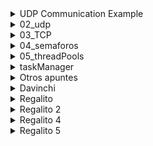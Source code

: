 <details>

<summary>UDP Communication Example</summary>


# UDP Communication Example

This document contains two Java programs that demonstrate basic UDP communication. One program listens for incoming messages (`Reciver`), while the other sends a message (`Sender`). Both are implemented using Java's `DatagramSocket` and `DatagramPacket` classes.

---

## Reciver.java

This program listens for UDP messages on port 5000. When a message is received, it decodes the message and prints it along with the sender's address.

### Code:

```java
import java.io.IOException;
import java.net.DatagramSocket;
import java.net.SocketException;
import java.net.DatagramPacket;

public class Reciver {

    public static void main(String[] args){
        // Initialize a UDP socket on port 5000
        try (DatagramSocket socket = new DatagramSocket(5000)) {

            // Create a buffer to store incoming data
            byte[] buffer = new byte[1024]; 

            // Define the packet to store the incoming data
            DatagramPacket packet = new DatagramPacket(buffer, buffer.length);

            // Wait to receive data
            socket.receive(packet);

            // Decode and print the message along with the sender's address
            String msj = new String(packet.getData()).trim(); 
            System.out.println(packet.getAddress() + " " + msj);
        }
        catch(SocketException e){
            e.printStackTrace();
        }
        catch(IOException e){
            e.printStackTrace();
        }
    }
}
```

---

## Sender.java

This program sends a UDP message to a specific address (in this case, `192.168.131.23`) on port 5000. The message sent is "Hola desde el Sender."

### Code:

```java
import java.io.IOException;
import java.net.DatagramSocket;
import java.net.InetAddress;
import java.net.SocketException;
import java.net.DatagramPacket;

public class Sender {

    public static void main(String[] args){
        try (DatagramSocket socket = new DatagramSocket()) {

            // Message to send
            String msj = "Hola desde el Sender";

            // Define the packet to store the outgoing data
            DatagramPacket packet = new DatagramPacket(
                msj.getBytes(), // Message data
                msj.length()    // Size of the message
            );

            // Connect to the recipient's IP address (192.168.131.23) on port 5000
            socket.connect(InetAddress.getByName("192.168.131.23"), 5000);
            
            // Send the message
            socket.send(packet);
        }
        catch(SocketException e){
            e.printStackTrace();
        }
        catch(IOException e){
            e.printStackTrace();
        }
    }
}
```

---

## Explanation

1. **Reciver.java** listens for UDP messages on port `5000` and prints the sender's address and the message.
2. **Sender.java** sends a predefined message "Hola desde el Sender" to a specified IP address (`192.168.131.23`) and port `5000`.

---


</details>


<details>
  <summary>02_udp</summary>


# UDP Communication Example - PeerA & PeerB

This document contains two Java programs demonstrating UDP communication between two peers. One program sends a message (`PeerA`), while the other receives it (`PeerB`). Both programs use Java's `DatagramSocket` and `DatagramPacket` classes.

---

## PeerA (Sender)

This program sends a simple message ("Hola") using UDP to a specific address (`192.168.131.200`) on port `5000`.

### Code:

```java
package ui; 
import java.net.DatagramSocket; 
import java.net.DatagramPacket; 
import java.net.InetAddress; 

public class Main{
    public static void main(String[] args) {
        try (DatagramSocket socket = new DatagramSocket()){

            String msj = "Hola"; 

            DatagramPacket packet = 
                new DatagramPacket(
                    msj.getBytes(), msj.length()); 

            socket.connect( 
                InetAddress.getByName("192.168.131.200"), 5000);
            socket.send(packet); 
        } catch(Exception e){
            e.printStackTrace();
        }
    }
}
```

---

## PeerB (Receiver)

This program listens for a UDP message on port `5000`. When a message is received, it prints the sender's address and the message.

### Code:

```java
package ui; 

import java.net.DatagramSocket;
import java.net.DatagramPacket;

public class Main{
    public static void main(String[] args) {
        
        try (DatagramSocket socket = new DatagramSocket(5000)){
            byte[] buffer = new byte[1024]; 

            DatagramPacket packet = new DatagramPacket(
                buffer, buffer.length
                ); 

            socket.receive(packet); 

            String msj = new String(packet.getData()).trim(); 

            System.out.println(
                packet.getAddress() + " " + msj);
        } catch(Exception e) {
        }
    }
}
```

---

## Explanation

1. **PeerA (Sender)**: Sends the message `"Hola"` to a specified IP address (`192.168.131.200`) on port `5000`.
2. **PeerB (Receiver)**: Listens on port `5000` and prints out the received message along with the sender's address.

---


</details>


<details>
  <summary>03_TCP</summary>



# TCP Communication Example - Client & Server

This document contains two Java programs demonstrating TCP communication between a client and a server. The client sends a message, and the server receives and prints it. The communication is done using Java's `Socket`, `ServerSocket`, `BufferedReader`, and `BufferedWriter` classes.

---

## Client (Sender)

This program connects to a server at `127.0.0.1` on port `5000` and sends a message (`"Hola desde el cliente"`).

### Code:

```java
package ui;

import util.TCPConnection;

public class Main {
    
    public static void main(String[] args) {
        TCPConnection connection = TCPConnection.getInstance(); 
        // connection.initAsClient("127.0.0.1", 5000);
        connection.sendMessage("Hola desde el cliente", "127.0.0.1", 5000);
    }
}
```

### Explanation:
- This client program connects to the server running on `127.0.0.1` at port `5000`.
- The `sendMessage` method is used to send a message to the server.

---

## TCPConnection (Client-Side)

This class handles the connection and message sending for the client.

### Code:

```java
package util;

import java.io.BufferedReader;
import java.io.BufferedWriter;
import java.io.IOException;
import java.io.InputStream;
import java.io.InputStreamReader;
import java.net.ServerSocket;
import java.io.OutputStream;
import java.io.OutputStreamWriter;
import java.net.Socket;

public class TCPConnection extends Thread {

    private static TCPConnection instance;

    private Socket socket;
    private Listener listener;

    private TCPConnection(){}

    public static TCPConnection getInstance(){
        if(instance == null){
            instance = new TCPConnection();
        }
        return instance;
    }

    public void setListener(Listener listener){
        this.listener = listener;
    }

    public void initAsServer(int port){
        try{
            socket = new ServerSocket(port).accept();
        }
        catch(IOException e){
            e.printStackTrace();
        }
    }

    public void initAsClient(String ip, int port){
        try{
            socket = new Socket(ip, port);
        }
        catch(IOException e){
            e.printStackTrace();
        }
    }

    @Override
    public void run(){
        try{
            // Receiving message
            InputStream is = socket.getInputStream();
            InputStreamReader isr = new InputStreamReader(is);
            BufferedReader reader = new BufferedReader(isr);

            String msj = reader.readLine();
            listener.onMessage(msj);
        }catch(IOException e){
        }
    }

    public void sendMessage(String msj, String ipDest, int portDest){
        Thread sender = new Thread(
            () -> {
                try {
                    // Send message
                    Socket remoteSocket = new Socket(ipDest, portDest);
                    OutputStream os = remoteSocket.getOutputStream();
                    OutputStreamWriter osw = new OutputStreamWriter(os);
                    BufferedWriter writer = new BufferedWriter(osw);
                    writer.write(msj);
                    writer.flush();
                    writer.close();
                    remoteSocket.close();
                } catch (Exception e) {
                    e.printStackTrace();
                }
            }
        );
        sender.start();
    }

    public interface Listener{
        public void onMessage(String msj);
    }
}
```

---

## Server (Receiver)

This program listens for incoming messages on port `5000` and prints the received message.

### Code:

```java
package ui;

import util.TCPConnection;

public class Main implements TCPConnection.Listener {
    public static void main(String[] args) {
        Main m = new Main();
        TCPConnection connection = TCPConnection.getInstance();
        connection.initAsServer(5000);
        connection.setListener(m);
        connection.start();
    }

    @Override
    public void onMessage(String msj){
        System.out.println(msj);
    }
}
```

### Explanation:
- This server program listens for incoming connections on port `5000`.
- Once a message is received, it is printed to the console.

---

## TCPConnection (Server-Side)

This class handles the connection and message reception for the server.

### Code:

```java
package util;

import java.io.BufferedReader;
import java.io.BufferedWriter;
import java.io.IOException;
import java.io.InputStream;
import java.io.InputStreamReader;
import java.net.ServerSocket;
import java.io.OutputStream;
import java.io.OutputStreamWriter;
import java.net.Socket;

public class TCPConnection extends Thread {

    private static TCPConnection instance;

    private Socket socket;
    private Listener listener;

    private TCPConnection(){}

    public static TCPConnection getInstance(){
        if(instance == null){
            instance = new TCPConnection();
        }
        return instance;
    }

    public void setListener(Listener listener){
        this.listener = listener;
    }

    public void initAsServer(int port){
        try{
            socket = new ServerSocket(port).accept();
        }
        catch(IOException e){
            e.printStackTrace();
        }
    }

    public void initAsClient(String ip, int port){
        try{
            socket = new Socket(ip, port);
        }
        catch(IOException e){
            e.printStackTrace();
        }
    }

    @Override
    public void run(){
        try{
            InputStream is = socket.getInputStream();
            InputStreamReader isr = new InputStreamReader(is);
            BufferedReader reader = new BufferedReader(isr);

            String msj = reader.readLine();
            System.out.println("TCPConnection::run::msj >>> " + msj + " " + socket.getLocalAddress());
            listener.onMessage(msj);
        } catch(IOException e){
        }
    }

    public void sendMessage(String msj, String ipDest, int portDest){
        Thread sender = new Thread(
            () -> {
                try {
                    Socket remoteSocket = new Socket(ipDest, portDest);
                    OutputStream os = remoteSocket.getOutputStream();
                    OutputStreamWriter osw = new OutputStreamWriter(os);
                    BufferedWriter writer = new BufferedWriter(osw);
                    writer.write(msj);
                    writer.flush();
                    writer.close();
                    remoteSocket.close();
                } catch (Exception e) {
                    e.printStackTrace();
                }
            }
        );
        sender.start();
    }

    public interface Listener{
        public void onMessage(String msj);
    }
}
```

---

## Explanation

1. **Client (Sender)**: Sends the message `"Hola desde el cliente"` to the server running at `127.0.0.1` on port `5000`.
2. **Server (Receiver)**: Listens for messages on port `5000` and prints the received message to the console.

---


</details>


<details>
  <summary>04_semaforos</summary>



# Semaphore Example - Client, Server, and Database

This document contains Java programs demonstrating the use of semaphores to control access to a shared resource. The system involves multiple clients attempting to request a shared resource, and the server handles these requests using semaphores to ensure proper synchronization.

---

## Client

The `Client` class simulates a client that makes a request to the server. Each client is a separate thread.

### Code:

```java
package model; 

public class Client implements Runnable {

    private int id; 
    private IServer server; 

    public Client(int id, IServer server){
        this.id = id; 
        this.server = server; 
    }

    @Override
    public void run(){
        System.out.println("El cliente " + id + " esta solicitando el recurso ...");
        server.solveRequest(id); 
    }
}
```

### Explanation:
- Each `Client` object represents a client that will make a request to the server.
- The `run` method simulates a request for a resource by calling `solveRequest` on the server.

---

## DataBase

The `DataBase` class simulates a resource that clients will request. It processes each request sequentially.

### Code:

```java
package model; 

public class DataBase{

    public void request(int clientId){
        System.out.println("Client: " + clientId + " doing request ...");

        try {
            Thread.sleep(1000); 
        } catch(Exception e){
            e.printStackTrace();
        }
        System.out.println("Fin de la consulta del cliente: "+ clientId);
    }
}
```

### Explanation:
- The `DataBase` class simulates performing a resource request.
- The `request` method pauses for 1 second to simulate the time taken to process the request.

---

## IServer

The `IServer` interface defines the contract for handling client requests.

### Code:

```java
package model; 

public interface IServer {
    void solveRequest(int clientId);
}
```

### Explanation:
- This interface defines the `solveRequest` method, which is implemented by the server classes to handle client requests.

---

## Server

The `Server` class handles client requests by delegating the task to the `DataBase` class.

### Code:

```java
package model; 

public class Server implements IServer{

    private DataBase dataBase; 

    public Server(){
        dataBase = new DataBase(); 
    }

    @Override
    public void solveRequest(int clientId){
        dataBase.request(clientId);
    }
}
```

### Explanation:
- The `Server` class implements the `IServer` interface.
- It uses the `DataBase` class to process requests by calling `request`.

---

## ServerSemaphore

The `ServerSemaphore` class is a variant of the server that uses a semaphore to control access to the shared `DataBase` resource. It ensures that only one client can access the resource at a time.

### Code:

```java
package model; 
import java.util.concurrent.Semaphore;

public class ServerSemaphore implements IServer{

    private DataBase dataBase; 
    private Semaphore semaphore; 

    public ServerSemaphore(){
        dataBase = new DataBase(); 
        semaphore = new Semaphore(1);
    }

    @Override
    public void solveRequest(int clientId){
        try{
            // First operation - acquire the semaphore
            semaphore.acquire();
            // Before accessing the resource, the semaphore blocks the request 
            dataBase.request(clientId);
        } catch(InterruptedException e){
            System.out.println("El cliente " + clientId + " fue interrumpido ....");
        }
        finally{
            // Release the resource after the operation
            semaphore.release();
        }
    }
}
```

### Explanation:
- The `ServerSemaphore` class uses a semaphore with 1 permit to ensure that only one client can access the `DataBase` at a time.
- The `acquire` method blocks access to the resource, and the `release` method frees it once the request is processed.

---

## Main

The `Main` class is the entry point of the application. It creates a server with semaphores and starts multiple client threads that will make requests to the server.

### Code:

```java
package ui;

import model.Client;
import model.IServer;
import model.Server;
import model.ServerSemaphore;

public class Main {

    public static void main(String[] args) {
        IServer server = new ServerSemaphore(); 
        for(int i = 0; i < 12; i++){
            Client c = new Client(i, server); 
            new Thread(c).start();
        }
    }
}
```

### Explanation:
- The `Main` class creates a `ServerSemaphore` object and starts 12 client threads.
- Each client tries to access the server and request a resource.

---

## Explanation

1. **Client**: Each client simulates a request for a resource from the server. Multiple clients are created as threads to simulate concurrent requests.
2. **DataBase**: Simulates the resource being requested by the clients. It processes one request at a time.
3. **Server**: A basic server that processes requests from clients without synchronization.
4. **ServerSemaphore**: A server that uses a semaphore to control access to the resource, ensuring that only one client can access it at a time.
5. **Main**: The entry point that creates clients and starts the server to handle their requests.

---



</details>



<details>
  <summary>05_threadPools</summary>



# Thread Pools and Semaphore Example

This document contains Java programs that demonstrate the use of thread pools and semaphores for handling client connections in a server. The server uses a fixed thread pool to manage multiple clients, and a semaphore is used to control access to shared resources.

---

## ClientHandler

The `ClientHandler` class handles the communication with a client in a separate thread. Each client is processed by a `Runnable` task.

### Code:

```java
package ui;

import java.io.BufferedReader;
import java.io.InputStreamReader;
import java.net.Socket;

public class ClientHandler implements Runnable {

    private Socket socket; 

    public ClientHandler(Socket socket){
        this.socket = socket; 
    }

    @Override
    public void run(){
        try {
            BufferedReader reader = new BufferedReader(
                new InputStreamReader(socket.getInputStream())
            ); 

            String msj =  reader.readLine();
            System.out.println("El cliente: " + socket.getInetAddress() 
                + " por el puerto: " + socket.getPort() + " " + msj);
        } catch (Exception e) {
            // TODO: handle exception
        }
    }
}
```

### Explanation:
- The `ClientHandler` class implements `Runnable` and is used to handle each client connection in a separate thread.
- It reads the incoming message from the client and prints the client's address and port.

---

## Main (Server)

The `Main` class for the server initializes a fixed thread pool to handle client connections and uses a semaphore to control access to the shared resource.

### Code:

```java
package ui;

import java.net.ServerSocket;
import java.net.Socket;
import java.util.concurrent.ExecutorService;
import java.util.concurrent.Executors;
import java.util.concurrent.Semaphore;

public class Main {
    public static void main(String[] args) {
        ExecutorService pool = Executors.newFixedThreadPool(1); 
        Semaphore semaphore = new Semaphore(1); 
        try {
            // Gestion de conexiones desde el servidor
            System.out.println("Esperando conexión de un cliente");
            ServerSocket serverSocket = new ServerSocket(5000);

            while (true) {
                // Accepting client connections
                Socket socket = serverSocket.accept();
                System.out.println("El cliente: " + socket.getInetAddress()
                        + " Se ha conectado ...");
                semaphore.acquire();
                pool.execute(new ClientHandler(socket));
                System.out.println("La conexión ha terminado ...");
                semaphore.release();
            }
        } catch (Exception e) {
            // TODO: handle exception
            pool.shutdown();
        }
    }
}
```

### Explanation:
- The server listens for incoming connections from clients.
- It uses a semaphore to ensure that only one client is processed at a time.
- A fixed thread pool is used to execute the `ClientHandler` tasks concurrently.

---

## Main (Client)

The `Main` class for the client establishes a connection to the server and sends a message.

### Code:

```java
package ui;

import java.io.BufferedWriter;
import java.io.OutputStreamWriter;
import java.net.Socket;

public class Main {
    public static void main(String[] args) {
        try {
            // Create a socket and send a message to the server
            Socket socket = new Socket("127.0.0.1", 5000);
            BufferedWriter writer = new BufferedWriter(
                new OutputStreamWriter(socket.getOutputStream())
            ); 

            writer.write("Hola desde el cliente: " + socket.getLocalAddress());

            Thread.sleep(1000);

            writer.flush();
            writer.close();
            socket.close();
        } catch (Exception e) {
            // TODO: handle exception
        }
    }
}
```

### Explanation:
- The client creates a socket to connect to the server at `127.0.0.1` on port `5000`.
- It sends a message, waits for 1 second, and then closes the connection.

---

## Explanation

1. **ClientHandler**: Handles each client's request in a separate thread using `Runnable`. It reads and prints the incoming message.
2. **Main (Server)**: Manages client connections using a fixed thread pool and synchronizes access to the resource using a semaphore.
3. **Main (Client)**: Sends a message to the server and establishes a connection.

---


</details>



<details>
  <summary>taskManager</summary>


# Task Manager Server with JDBC and Task Management

This document outlines the structure and implementation of a task manager server using JDBC for PostgreSQL. The server handles requests such as creating, updating, and fetching tasks and task stages through TCP communication. The application uses the DAO pattern for data persistence.

---

## ConnectionManager

The `ConnectionManager` class manages the database connection. It can be configured using environment variables or provided directly in the constructor.

### Code:

```java
package DBConfig;

import java.sql.Connection;
import java.sql.DriverManager;

public class ConnectionManager {

    private String url;
    private String user;
    private String password;

    private static ConnectionManager manager;

    public static ConnectionManager getInstance(){
        if(manager == null){
            manager = new ConnectionManager();
        }
        return manager;
    }

    public static ConnectionManager getInstance(String url, String user, String password){
        if(manager == null){
            manager = new ConnectionManager(url, user, password);
        }
        return manager;
    }

    private ConnectionManager(String url, String user, String password){
        this.url = url;
        this.user = user;
        this.password = password;
    }

    private ConnectionManager(){
        this.url = System.getenv("url");
        this.user = System.getenv("user");
        this.password = System.getenv("password");
    }

    public Connection getConnection(){
        try {
            Class.forName("org.postgresql.Driver");
            Connection con = DriverManager.getConnection(url, user, password);
            return con;
        } catch (Exception e) {
            e.printStackTrace();
        }
        return null;
    }
}
```

### Explanation:
- Manages the database connection using JDBC.
- The `getConnection` method establishes a connection to PostgreSQL.

---

## Dao (Generic Interface)

The `Dao` interface defines the CRUD operations for entities. It is implemented by `TaskDaoDB` and `StageDaoDB` to interact with the database.

### Code:

```java
package daos;

import java.util.List;

public interface Dao<T, P> {
    public List<T> findAll();
    public T findById(P id);
    public T update(T newEntity);
    public void delete(T entity);
    public void save(T entity);
}
```

### Explanation:
- Defines methods for basic CRUD operations: `findAll`, `findById`, `update`, `delete`, and `save`.

---

## StageDaoDB

The `StageDaoDB` class implements the `Dao` interface for `TaskStage` entities. It interacts with the `task_stage` table in the PostgreSQL database.

### Code:

```java
package daos;

import model.TaskStage;
import java.util.List;
import java.sql.Connection;
import java.sql.PreparedStatement;
import java.sql.ResultSet;
import java.sql.Statement;
import java.util.ArrayList;

public class StageDaoDB implements Dao<TaskStage, Integer> {

    public StageDaoDB() {}

    @Override
    public List<TaskStage> findAll(){
        List<TaskStage> stages = new ArrayList<>();
        String query = "SELECT * FROM task_stage";
        try (Connection conn = ConnectionManager.getInstance().getConnection()){
            Statement statement = conn.createStatement();
            ResultSet result = statement.executeQuery(query);

            while (result.next()) {
                TaskStage stage = new TaskStage();
                stage.setId(result.getInt("id"));
                stage.setName(result.getString("name"));
                stage.setDescription(result.getString("description"));
                stages.add(stage);
            }
        }
        catch(Exception e) {}

        return stages;
    }

    @Override
    public TaskStage findById(Integer id){
        TaskStage stage = null;
        String query = "SELECT * FROM task_stage WHERE id = ?";
        try (Connection conn = ConnectionManager.getInstance().getConnection()){
            PreparedStatement statement = conn.prepareStatement(query);
            statement.setInt(1, id);
            try (ResultSet result = statement.executeQuery()){
                if (result.next()) {
                    stage = new TaskStage();
                    stage.setId(result.getInt("id"));
                    stage.setName(result.getString("name"));
                    stage.setDescription(result.getString("description"));
                }
            }
        }
        catch (Exception e) {}

        return stage;
    }

    @Override
    public TaskStage update(TaskStage newEntity) {
        throw new UnsupportedOperationException("La actualización de stages no está permitida.");
    }

    @Override
    public void delete(TaskStage entity) {
        throw new UnsupportedOperationException("La eliminación de stages no está permitida.");
    }

    @Override
    public void save(TaskStage entity) {
        throw new UnsupportedOperationException("La creación de nuevos stages no está permitida.");
    }
}
```

### Explanation:
- Implements `Dao` interface for `TaskStage` entities.
- Fetches task stages from the `task_stage` table.

---

## TaskDaoDB

The `TaskDaoDB` class implements the `Dao` interface for `Task` entities. It interacts with the `task` table in PostgreSQL.

### Code:

```java
package daos;

import model.Task;
import model.TaskStage;
import java.sql.Connection;
import java.sql.PreparedStatement;
import java.sql.ResultSet;
import java.sql.Statement;
import java.util.ArrayList;
import java.util.List;

public class TaskDaoDB implements Dao<Task, Integer>{

    @Override
    public List<Task> findAll() {
        try {
            List<Task> tasks = new ArrayList<>();
            Connection conn = ConnectionManager.getInstance().getConnection();
            String query = "SELECT * FROM task";
            Statement statement = conn.createStatement();
            ResultSet result = statement.executeQuery(query);

            while (result.next()) {
                Task t = new Task();
                t.setId(result.getInt("id"));
                t.setTitle(result.getString("title"));
                t.setDescription(result.getString("description"));
                int stageID = result.getInt("stage_id");
                TaskStage stage = new TaskStage();
                stage.setId(stageID);
                tasks.add(t);
            }

            conn.close();
            return tasks;
        } catch (Exception e) {
            throw new RuntimeException(e);
        }
    }

    @Override
    public Task findById(Integer id) {
        throw new UnsupportedOperationException("Unimplemented method 'findById'");
    }

    @Override
    public Task update(Task oldEntity) {
        throw new UnsupportedOperationException("Unimplemented method 'update'");
    }

    @Override
    public void delete(Task entity) {
        throw new UnsupportedOperationException("Unimplemented method 'delete'");
    }

    @Override
    public void save(Task entity) {
        String query = "INSERT INTO task (title, description, due_date, priority, stage_id) VALUES (?, ?, ?, ?, ?)";
        try (Connection conn = ConnectionManager.getInstance().getConnection()){
            PreparedStatement statement = conn.prepareStatement(query, Statement.RETURN_GENERATED_KEYS);
            statement.setString(1, entity.getTitle());
            statement.setString(2, entity.getDescription());
            statement.setString(3, entity.getDueDate());
            statement.setString(4, entity.getPriority());
            statement.setInt(5, entity.getStage().getId());

            statement.executeUpdate();

            try (ResultSet generatedKeys = statement.getGeneratedKeys()) {
                if (generatedKeys.next()) {
                    entity.setId(generatedKeys.getInt(1));
                }
            }
        } catch(Exception e) {}
    }
}
```

### Explanation:
- Implements `Dao` interface for `Task` entities.
- Provides functionality for saving tasks to the `task` table.

---

## ManagerServer

The `ManagerServer` class handles TCP connections and processes incoming requests. It uses `TaskServices` for managing tasks and stages.

### Code:

```java
import java.io.BufferedReader;
import java.io.BufferedWriter;
import java.io.IOException;
import java.io.InputStreamReader;
import java.io.OutputStreamWriter;
import java.net.ServerSocket;
import java.net.Socket;
import java.util.HashMap;
import java.util.List;
import java.util.Map;

import com.google.gson.Gson;

import dtos.Request;
import model.TaskStage;
import services.TaskServices;

public class ManagerServer {

    private Gson gson;
    private TaskServices services;
    private boolean running;

    public static void main(String[] args) throws Exception {
        new ManagerServer();
    }

    public ManagerServer() throws Exception {
        gson = new Gson();
        services = new TaskServices();
        ServerSocket socket = new ServerSocket(5000);
        running = true;
        while (running) {
            Socket sc = socket.accept();
            resolveClient(sc);
        }
        socket.close();
    }

    public void resolveClient(Socket sc) throws IOException {
        try {
            BufferedReader br = new BufferedReader(new InputStreamReader(sc.getInputStream()));
            BufferedWriter writer = new BufferedWriter(new OutputStreamWriter(sc.getOutputStream()));
            while (true) {
                String line = br.readLine();
                String resp = "";
                Request rq = gson.fromJson(line, Request.class);
                switch (rq.getCommand()) {
                    case "GET_TASKS":
                        List<TaskStage> stages = services.getTasks();
                        resp = gson.toJson(stages);
                        break;

                    default:
                        Map<String, String> map = new HashMap<>();
                        map.put("msg", "Operation not supported");
                        resp = gson.toJson(map);
                        break;
                }
                System.out.println(resp);
                writer.write(resp + "
");
                writer.flush();
            }
        } catch (Exception e) {
            sc.close();
        }
    }
}
```

### Explanation:
- The `ManagerServer` listens on port `5000` and handles client requests in JSON format.
- It uses `TaskServices` to manage task operations like fetching tasks.

---

## Conclusion

This server uses **JDBC** for database persistence and **DAO** pattern for managing tasks. It communicates with clients over **TCP** using **JSON** for data serialization. The server provides basic CRUD operations for tasks and stages.

---


</details>



<details>
  <summary>Otros apuntes</summary>
  

# 🧠 Parcial - Programación Concurrente y Redes

## Temas evaluados:
1. Uso de **Sockets TCP**
2. Uso de **Thread Pools** y **sincronización**
3. Uso de **Semáforos**
4. Uso de **Serialización JSON con GSON**

---

## 🛰️ 1. Uso de Sockets TCP

### 🔹 Cliente TCP básico
```java
import java.io.*;
import java.net.*;

public class TCPClient {
    public static void main(String[] args) throws IOException {
        Socket socket = new Socket("localhost", 5000);

        PrintWriter out = new PrintWriter(socket.getOutputStream(), true);
        BufferedReader in = new BufferedReader(new InputStreamReader(socket.getInputStream()));

        out.println("Hola servidor!");
        System.out.println("Servidor responde: " + in.readLine());

        socket.close();
    }
}
🔹 Servidor TCP básico
java
Copiar código
import java.io.*;
import java.net.*;

public class TCPServer {
    public static void main(String[] args) throws IOException {
        ServerSocket serverSocket = new ServerSocket(5000);
        System.out.println("Servidor esperando conexión...");

        Socket clientSocket = serverSocket.accept();
        System.out.println("Cliente conectado.");

        BufferedReader in = new BufferedReader(new InputStreamReader(clientSocket.getInputStream()));
        PrintWriter out = new PrintWriter(clientSocket.getOutputStream(), true);

        String mensaje = in.readLine();
        out.println("Mensaje recibido: " + mensaje);

        clientSocket.close();
        serverSocket.close();
    }
}
✅ Recordar:

El cliente inicia la conexión.

El servidor escucha en un puerto fijo.

Usar flush() o true en PrintWriter para enviar datos.

Siempre cerrar sockets después de usarlos.

⚙️ 2. Uso de Thread Pools y Sincronización
🔹 Creación de un ThreadPool
java
Copiar código
import java.util.concurrent.ExecutorService;
import java.util.concurrent.Executors;

public class ThreadPoolExample {
    public static void main(String[] args) {
        ExecutorService pool = Executors.newFixedThreadPool(4);

        for (int i = 1; i <= 8; i++) {
            int taskId = i;
            pool.execute(() -> {
                System.out.println("Ejecutando tarea " + taskId + " en " + Thread.currentThread().getName());
            });
        }

        pool.shutdown();
    }
}
✅ Recordar:

newFixedThreadPool(n) limita los hilos.

shutdown() detiene la entrada de nuevas tareas.

Ideal para manejar múltiples clientes en un servidor TCP.

🧵 3. Sincronización
🔹 Uso del modificador synchronized
java
Copiar código
public class Contador {
    private int valor = 0;

    public synchronized void incrementar() {
        valor++;
    }

    public synchronized int obtener() {
        return valor;
    }
}
🔹 Bloque sincronizado
java
Copiar código
synchronized (objeto) {
    // Bloque protegido
}
✅ Recordar:

Evita condiciones de carrera.

Bloquea acceso simultáneo al mismo recurso.

Solo un hilo a la vez puede ejecutar código sincronizado sobre el mismo objeto.

🚦 4. Semáforos
🔹 Ejemplo con Semaphore
java
Copiar código
import java.util.concurrent.Semaphore;

public class EjemploSemaforo {
    private static Semaphore sem = new Semaphore(2); // Máximo 2 hilos a la vez

    public static void main(String[] args) {
        for (int i = 1; i <= 5; i++) {
            new Thread(new Tarea(i)).start();
        }
    }

    static class Tarea implements Runnable {
        private int id;
        Tarea(int id) { this.id = id; }

        public void run() {
            try {
                sem.acquire();
                System.out.println("Tarea " + id + " entrando a la sección crítica.");
                Thread.sleep(1000);
                System.out.println("Tarea " + id + " saliendo.");
            } catch (InterruptedException e) {
                e.printStackTrace();
            } finally {
                sem.release();
            }
        }
    }
}
✅ Recordar:

acquire() bloquea hasta que haya permiso.

release() libera un permiso.

Controla cuántos hilos acceden simultáneamente a un recurso.

💾 5. Serialización JSON con GSON
🔹 Agregar la librería
java
Copiar código
import com.google.gson.Gson;
🔹 Serializar (Objeto → JSON)
java
Copiar código
class Persona {
    String nombre;
    int edad;

    Persona(String nombre, int edad) {
        this.nombre = nombre;
        this.edad = edad;
    }
}

public class EjemploGson {
    public static void main(String[] args) {
        Gson gson = new Gson();
        Persona p = new Persona("Ana", 25);
        String json = gson.toJson(p);
        System.out.println(json);
    }
}
Salida:

json
Copiar código
{"nombre":"Ana","edad":25}
🔹 Deserializar (JSON → Objeto)
java
Copiar código
String json = "{\"nombre\":\"Ana\",\"edad\":25}";
Persona p2 = gson.fromJson(json, Persona.class);
System.out.println(p2.nombre + " tiene " + p2.edad + " años.");
✅ Recordar:

toJson(obj) convierte a JSON.

fromJson(json, Clase.class) convierte a objeto.

Ideal para enviar/recibir objetos por sockets.

💡 Tips para el examen
Usa try-with-resources para cerrar sockets automáticamente.

Sincroniza accesos compartidos (colecciones, archivos).

Usa Thread.sleep() con precaución (maneja InterruptedException).

Recuerda que Gson no serializa campos transient.

</details>


<details>
  <summary>Chat Naval</summary>
  
# Transcript — Batalla Naval: ThreadPool, Semaphore, Server/Client (Git-friendly Markdown)

> Export generated: 2025-10-16 04:55:48 (America/Bogota)
> Repo-ready: UTF-8, LF line endings, no trailing spaces.

---

## Table of Contents
- [Contexto](#contexto)
- [Mensajes](#mensajes)
  - [Usuario → Asistente](#usuario--asistente)
- [Snippets de Código](#snippets-de-código)
- [Puntos Clave / TL;DR](#puntos-clave--tldr)
- [Glosario](#glosario)
- [Créditos](#créditos)

---

## Contexto

Este archivo reúne el hilo de conversación donde se explica, paso a paso y con analogías, cómo usar **ThreadPool** y **Semaphore** en un servidor de **Batalla Naval** (2 clientes), junto con dudas frecuentes:
- ¿Qué es `ExecutorService`? ¿Viene en Java?
- ¿Qué ocurre si el pool tiene 1 solo hilo?
- ¿Se bloquea la segunda conexión?
- ¿Cuándo usar `Semaphore` y `ThreadPool` juntos?
- ¿Para qué sirve el `Semaphore` en la **lógica de turnos** y (opcionalmente) en **acceso a base de datos**?

## Mensajes

### Usuario → Asistente

**Usuario:** *Hey, debo terminar una implementación...*  
- Pide explicación integral: semáforo, thread pool, PostgreSQL, lógica server/cliente, ClientHandler, DAO, pruebas, etc.

**Asistente:** Explica arquitectura base, dónde encaja `ClientHandler`, `GameService`, `GameDao`, y las rutas `gradlew :gameServer/:gameClient`. Introduce **ThreadPool** y **Semaphore** con ejemplos y propósito.

**Usuario:** *Sigo sin entender muy bien qué hace el thread pool y el clienthandler. Si puedes usar analogías...*

**Asistente:** Analogías del restaurante:  
- **ThreadPool** = grupo de camareros reutilizables.  
- **ClientHandler** = camarero atendiendo a un cliente (hilo por cliente).

**Usuario:** *En el threadpool no se destruyen nunca los hilos? Muestra la lógica...*

**Asistente:** Detalla ciclo de vida del pool: creación, `submit`, reutilización, `shutdown`, diferencias `newFixedThreadPool` vs `ThreadPoolExecutor` (keep-alive).

**Usuario:** *¿ExecutorService ya viene en Java? ¿Y si configuro 1 hilo?*

**Asistente:** Sí, `java.util.concurrent`. Con 1 hilo, ejecución **secuencial**: tareas en cola, sin concurrencia real.

**Usuario:** *Si hay un cliente A conectado y abro otro `:gameClient:run`, ¿me saldrá error?*

**Asistente:** No error de conexión; el segundo cliente **espera** en cola hasta que haya hilo disponible.

**Usuario:** *Entonces el intento de conexión estará en espera hasta que el otro cliente se desconecte?*

**Asistente:** Exacto: conexión aceptada, procesamiento diferido; atención secuencial con 1 hilo.

**Usuario:** *¿Qué es mejor, semáforo o threadpool? Diferencias.*

**Asistente:** No son excluyentes:  
- **ThreadPool** gestiona ejecución concurrente de tareas.  
- **Semaphore** limita acceso a **recursos**/secciones críticas.  
Se pueden combinar.

**Usuario:** *¿Cuándo usarlos juntos?*

**Asistente:** Ejemplo: servidor maneja muchas solicitudes (pool) pero limita acceso concurrente a **DB** con `Semaphore` (p.ej., 5 permisos).

**Usuario:** *Si el pool es 2 (dos jugadores), ¿para qué el semáforo?*

**Asistente:** Para **turnos** y **secciones críticas** del estado del juego: solo un disparo se procesa a la vez (contador=1).

**Usuario:** *¿Para qué manejar semáforo además en DB?*

**Asistente:** Limitar conexiones/operaciones concurrentes a DB; evitar sobrecarga y condiciones de carrera en escrituras.

**Usuario:** *Ah, entonces no es necesariamente importante??*

**Asistente:** Correcto: no obligatorio si la DB y transacciones manejan concurrencia y la carga es baja; útil si hay límites/concurrencia alta.


## Snippets de Código

### Pool fijo y envío de ClientHandler
```java
ExecutorService threadPool = Executors.newFixedThreadPool(10);

try (ServerSocket serverSocket = new ServerSocket(PORT)) {
    while (true) {
        Socket client = serverSocket.accept();
        threadPool.submit(new ClientHandler(client)); // en vez de new Thread(...).start()
    }
}
```

### ClientHandler básico
```java
public class ClientHandler implements Runnable {
    private final Socket client;
    public ClientHandler(Socket client) { this.client = client; }
    public void run() { /* leer comandos, procesar, responder, cerrar recursos */ }
}
```

### Turnos con Semaphore (contador=1)
```java
private final Semaphore turn = new Semaphore(1);
private volatile int currentTurn = 1; // 1 ó 2

void handleAction(int playerId, Runnable action) {
    try {
        turn.acquire();
        if (playerId == currentTurn) {
            action.run();
            currentTurn = (currentTurn == 1) ? 2 : 1;
        } else {
            // fuera de turno
        }
    } catch (InterruptedException e) {
        Thread.currentThread().interrupt();
    } finally {
        turn.release();
    }
}
```

### Límite a la base de datos (opcional)
```java
private static final Semaphore dbSem = new Semaphore(5); // p.ej., 5 operaciones simultáneas

void persist(Runnable dbWork) {
    try {
        dbSem.acquire();
        dbWork.run();
    } catch (InterruptedException e) {
        Thread.currentThread().interrupt();
    } finally {
        dbSem.release();
    }
}
```

## Puntos Clave / TL;DR

- **ThreadPool**: ejecuta tareas en paralelo con hilos reutilizables; evita crear/destruir hilos por cada cliente.
- **ClientHandler**: la tarea que atiende a un cliente; se ejecuta dentro del pool.
- **1 hilo** en el pool ⇒ atención **secuencial**; los demás clientes esperan en cola (sin error de conexión).
- **Semaphore**: controla acceso a **secciones críticas** (turnos, estado de juego) o **recursos limitados** (DB).
- En **Batalla Naval (2 jugadores)**: pool de 2 hilos + `Semaphore(1)` para **turnos** es una receta simple y segura.
- Usar semáforo para DB es **opcional**: útil con alta concurrencia o límites de conexiones; no imprescindible si la DB/ORM maneja transacciones y la carga es baja.

## Glosario

- **ExecutorService**: Interfaz de Java (`java.util.concurrent`) para ejecutar tareas asíncronas con pools de hilos.
- **ThreadPool**: Conjunto de hilos listos para ejecutar tareas; típicamente `Executors.newFixedThreadPool(n)`.
- **ClientHandler**: `Runnable` que gestiona I/O y comandos de un cliente.
- **Semaphore**: Contador de permisos; limita accesos concurrentes a una sección o recurso.
- **Sección crítica**: Bloque de código que no debe ser ejecutado simultáneamente por múltiples hilos.

## Créditos

- Conversación entre **Usuario** y **Asistente (GPT-5 Thinking)**.
- Código de ejemplo: Java 8+ (`java.util.concurrent`, `java.net`).


</details>


<details>
  <summary>Davinchi</summary>
  

# Guía Completa para Examen de Concurrencia, Redes y Persistencia en Java

##  Temas Cubiertos
1. [JDBC (Conexión Java – Base de Datos Relacional)](#1-jdbc-conexión-entre-java-y-bases-de-datos)
2. [Sockets TCP](#2-sockets-tcp)
3. [Thread Pools y Sincronización](#3-thread-pools-y-sincronización)
4. [Semáforos](#4-semáforos)
5. [Serialización JSON con GSON](#5-serialización-json-con-gson)
6. [Simulacro de Examen (Ejercicios Integradores)](#6-simulacro-de-examen-ejercicios-integradores)

---

## JDBC (Conexión entre Java y Bases de Datos)

### ¿Qué es?
**JDBC (Java Database Connectivity)** permite conectar una aplicación Java con bases de datos relacionales como **PostgreSQL, MySQL u Oracle**.

### Pasos de conexión
```java
Class.forName("org.postgresql.Driver");
Connection conn = DriverManager.getConnection(
    "jdbc:postgresql://localhost:5432/empresa", "usuario", "clave");
Statement st = conn.createStatement();
ResultSet rs = st.executeQuery("SELECT * FROM empleados");

while (rs.next()) {
    System.out.println(rs.getString("nombre"));
}

rs.close(); st.close(); conn.close();

```

### Estrategias de examen

-   Usa `PreparedStatement` para prevenir **inyección SQL**.
    
-   Cierra SIEMPRE los recursos (`close()`).
    
-   Preguntas típicas:
    
    -   Diferencias entre `Statement` y `PreparedStatement`.
        
    -   Cómo conectar Java con PostgreSQL.
        
    -   Cómo leer datos desde `ResultSet`.
        

----------

##  Sockets TCP

### ¿Qué es?

Un **socket TCP** permite la comunicación confiable entre un cliente y un servidor mediante el **protocolo TCP**.

### Servidor TCP

```java
ServerSocket server = new ServerSocket(5000);
Socket socket = server.accept();
BufferedReader in = new BufferedReader(new InputStreamReader(socket.getInputStream()));
PrintWriter out = new PrintWriter(socket.getOutputStream(), true);

String mensaje = in.readLine();
out.println("Servidor recibió: " + mensaje);

socket.close();
server.close();

```

### Cliente TCP

```java
Socket socket = new Socket("localhost", 5000);
PrintWriter out = new PrintWriter(socket.getOutputStream(), true);
BufferedReader in = new BufferedReader(new InputStreamReader(socket.getInputStream()));

out.println("Hola desde cliente!");
System.out.println(in.readLine());

socket.close();

```

### Estrategias de examen

-   Cliente usa `new Socket(host, port)`.
    
-   Servidor usa `ServerSocket.accept()`.
    
-   Si hay varios clientes, usa **hilos o ThreadPool**.
    

----------

## Thread Pools y Sincronización

### ¿Qué es?

Un **Thread Pool** administra un conjunto fijo de hilos reutilizables para ejecutar múltiples tareas concurrentes.

### Ejemplo de Thread Pool

```java
ExecutorService pool = Executors.newFixedThreadPool(3);

for (int i = 0; i < 5; i++) {
    final int id = i;
    pool.execute(() -> {
        System.out.println("Tarea " + id + " ejecutada por " + Thread.currentThread().getName());
    });
}

pool.shutdown();

```

### Sincronización

Controla el acceso a recursos compartidos.

```java
public class Contador {
    private int valor = 0;

    public synchronized void incrementar() {
        valor++;
    }

    public int getValor() { return valor; }
}

```

###  Estrategias de examen

-   `synchronized` bloquea métodos u objetos.
    
-   `ExecutorService` administra tareas concurrentes.
    
-   Evita condiciones de carrera y deadlocks.
    

----------

##  Semáforos

### ¿Qué es?

Un **Semaphore** controla cuántos hilos pueden acceder a un recurso al mismo tiempo.

### Ejemplo

```java
Semaphore semaforo = new Semaphore(2);

for (int i = 0; i < 5; i++) {
    new Thread(() -> {
        try {
            semaforo.acquire();
            System.out.println(Thread.currentThread().getName() + " accede al recurso");
            Thread.sleep(1000);
            semaforo.release();
        } catch (InterruptedException e) {}
    }).start();
}

```

### Estrategias de examen

-   `acquire()` bloquea si no hay permisos.
    
-   `release()` libera un permiso.
    
-   `Semaphore(1)` → mutex (exclusión mutua).
    

----------

## Serialización JSON con GSON

### ¿Qué es?

**GSON** convierte objetos Java a JSON y viceversa.

### Ejemplo

```java
import com.google.gson.Gson;

class Persona {
    String nombre;
    int edad;
    Persona(String n, int e) { this.nombre = n; this.edad = e; }
}

public class EjemploGson {
    public static void main(String[] args) {
        Gson gson = new Gson();
        Persona p = new Persona("David", 25);

        String json = gson.toJson(p);
        System.out.println("JSON: " + json);

        Persona copia = gson.fromJson(json, Persona.class);
        System.out.println("Objeto: " + copia.nombre + " - " + copia.edad);
    }
}

```

### Estrategias de examen

-   `toJson(obj)` → convierte a JSON.
    
-   `fromJson(json, Clase.class)` → reconstruye el objeto.
    
-   Se usa mucho para **guardar configuración o enviar datos por red.**
    

----------

## Simulacro de Examen (Ejercicios Integradores)

### 🧩 Ejercicio 1 – Servidor TCP con Hilos

**Enunciado:** Implementa un servidor TCP que atienda varios clientes a la vez. Cada cliente envía un mensaje que el servidor imprime.

**Solución corta:**

```java
ExecutorService pool = Executors.newFixedThreadPool(3);
ServerSocket server = new ServerSocket(5000);

while (true) {
    Socket cliente = server.accept();
    pool.execute(() -> {
        try (BufferedReader in = new BufferedReader(new InputStreamReader(cliente.getInputStream()))) {
            System.out.println("Mensaje: " + in.readLine());
        } catch (IOException e) {}
    });
}

```

**Conceptos usados:** Sockets TCP + ThreadPool

----------

### Ejercicio 2 – Control de acceso con Semáforo

**Enunciado:** Tres hilos simulan usuarios queriendo imprimir documentos, pero solo una impresora está disponible.

**Solución corta:**

```java
Semaphore sem = new Semaphore(1);

for (int i = 0; i < 3; i++) {
    new Thread(() -> {
        try {
            sem.acquire();
            System.out.println(Thread.currentThread().getName() + " imprime...");
            Thread.sleep(1000);
            sem.release();
        } catch (InterruptedException e) {}
    }).start();
}

```

**Conceptos usados:** Semáforos, sincronización

----------

### Ejercicio 3 – Conexión JDBC y persistencia

**Enunciado:** Crea un programa que conecte a PostgreSQL y registre un nuevo cliente.

**Solución corta:**

```java
Connection conn = DriverManager.getConnection(
    "jdbc:postgresql://localhost:5432/empresa", "user", "pass");
PreparedStatement ps = conn.prepareStatement("INSERT INTO cliente(nombre, correo) VALUES (?, ?)");
ps.setString(1, "David");
ps.setString(2, "david@mail.com");
ps.executeUpdate();
ps.close(); conn.close();

```

**Conceptos usados:** JDBC + PreparedStatement

----------

### Ejercicio 4 – Guardar datos recibidos por red en JSON

**Enunciado:** Un servidor TCP recibe objetos en formato JSON, los convierte a objeto Java y los guarda en archivo.

**Solución corta:**

```java
ServerSocket server = new ServerSocket(6000);
Socket socket = server.accept();

BufferedReader in = new BufferedReader(new InputStreamReader(socket.getInputStream()));
String json = in.readLine();

Gson gson = new Gson();
Persona p = gson.fromJson(json, Persona.class);
System.out.println("Recibido: " + p.nombre);

socket.close(); server.close();

```

**Conceptos usados:** Sockets + GSON + serialización

----------

### Ejercicio 5 – Sistema concurrente con BD y Thread Pool

**Enunciado:** Crea un servidor TCP que recibe mensajes de clientes y los guarda en la base de datos usando un pool de hilos.

**Solución corta:**

```java
ExecutorService pool = Executors.newFixedThreadPool(4);
ServerSocket server = new ServerSocket(7000);
Connection conn = DriverManager.getConnection(
    "jdbc:postgresql://localhost:5432/logs", "user", "pass");

while (true) {
    Socket cliente = server.accept();
    pool.execute(() -> {
        try {
            BufferedReader in = new BufferedReader(new InputStreamReader(cliente.getInputStream()));
            String msg = in.readLine();

            PreparedStatement ps = conn.prepareStatement("INSERT INTO mensajes(texto) VALUES (?)");
            ps.setString(1, msg);
            ps.executeUpdate();
            ps.close();
        } catch (Exception e) { e.printStackTrace(); }
    });
}

```

**Conceptos usados:** Sockets TCP + JDBC + Thread Pool

----------

## Recomendaciones Finales

### Antes del examen

-   Memoriza los métodos clave:
    
    -   JDBC → `getConnection`, `executeQuery`, `executeUpdate`
        
    -   Sockets → `accept`, `readLine`, `write`
        
    -   GSON → `toJson`, `fromJson`
        
    -   Semáforos → `acquire`, `release`
        
    -   ThreadPool → `execute`, `shutdown`
        
-   Practica **escribir código completo sin copiar y pegar.**
    
-   Identifica **palabras clave del enunciado** (concurrencia, red, sincronización).
    

### Durante el examen

-   Siempre **cierra recursos** (try-with-resources o `close()`).
    
-   Usa **mensajes de consola** para verificar flujo de ejecución.
    
-   Si piden “control de acceso”, piensa en **semáforo**.
    
-   Si piden “múltiples tareas simultáneas”, piensa en **thread pool**.
    
 ----
# REMATE


Perfecto ✅ — Aquí tienes un **`README.md` completo, detallado y claro**, que explica **cada uno de los 5 temas** (JDBC, Sockets TCP, Thread Pools y sincronización, Semáforos, y Serialización JSON con GSON), **todo orientado a Java**, e incluyendo **estrategias prácticas para examen** (qué estudiar, cómo reconocer preguntas típicas, y qué escribir o implementar bajo presión).

----------

## 1️⃣ JDBC (Conexión entre Java y Bases de Datos)

### 🧩 ¿Qué es?
**JDBC (Java Database Connectivity)** es una API que permite a Java conectarse con **bases de datos relacionales** (MySQL, PostgreSQL, Oracle, etc.) para ejecutar consultas SQL.

### ⚙️ Pasos de una conexión JDBC
1. **Registrar el driver**

   ```java
   Class.forName("org.postgresql.Driver");

   ```

2.  **Establecer conexión**
    
    ```java
    Connection conn = DriverManager.getConnection(
        "jdbc:postgresql://localhost:5432/mi_bd",
        "usuario",
        "contraseña"
    );
    
    ```
    
3.  **Crear y ejecutar sentencia**
    
    ```java
    Statement st = conn.createStatement();
    ResultSet rs = st.executeQuery("SELECT * FROM clientes");
    
    ```
    
4.  **Procesar resultados**
    
    ```java
    while (rs.next()) {
        System.out.println(rs.getString("nombre"));
    }
    
    ```
    
5.  **Cerrar recursos**
    
    ```java
    rs.close();
    st.close();
    conn.close();
    
    ```
    

### 🧠 Estrategias de examen

-   Aprende **las clases principales**: `Connection`, `Statement`, `PreparedStatement`, `ResultSet`.
    
-   Recuerda que `PreparedStatement` se usa para evitar **inyección SQL**.
    
-   Si te piden leer o escribir datos, **muestra siempre el cierre de recursos**.
    
-   Preguntas típicas:
    
    -   “¿Qué pasos sigues para conectar Java a una BD?”
        
    -   “¿Diferencias entre Statement y PreparedStatement?”
        
    -   “Escribe un código que inserte y consulte registros usando JDBC.”
        

----------

## 2️⃣ Sockets TCP

### 🧩 ¿Qué es?

Un **socket TCP** permite comunicación **bidireccional** entre dos programas (cliente-servidor) mediante el **protocolo TCP**.

### 🖥️ Servidor TCP

```java
import java.io.*;
import java.net.*;

public class ServidorTCP {
    public static void main(String[] args) throws IOException {
        ServerSocket server = new ServerSocket(5000);
        System.out.println("Servidor esperando conexión...");
        Socket socket = server.accept();

        BufferedReader in = new BufferedReader(
            new InputStreamReader(socket.getInputStream()));
        PrintWriter out = new PrintWriter(socket.getOutputStream(), true);

        String mensaje = in.readLine();
        System.out.println("Cliente dice: " + mensaje);
        out.println("Mensaje recibido: " + mensaje);

        socket.close();
        server.close();
    }
}

```

### 💻 Cliente TCP

```java
import java.io.*;
import java.net.*;

public class ClienteTCP {
    public static void main(String[] args) throws IOException {
        Socket socket = new Socket("localhost", 5000);

        BufferedReader in = new BufferedReader(
            new InputStreamReader(socket.getInputStream()));
        PrintWriter out = new PrintWriter(socket.getOutputStream(), true);

        out.println("Hola desde el cliente!");
        System.out.println("Servidor dice: " + in.readLine());

        socket.close();
    }
}

```

### 🧠 Estrategias de examen

-   Entiende **la diferencia entre TCP (orientado a conexión)** y **UDP (sin conexión)**.
    
-   Recuerda:
    
    -   Servidor usa `ServerSocket.accept()`.
        
    -   Cliente usa `new Socket(host, port)`.
        
-   Si te piden “multicliente”, usa **threads o thread pools** para manejar cada conexión.
    

----------

## 3️⃣ Thread Pools y Sincronización

### 🧩 ¿Qué es?

Un **Thread Pool (pool de hilos)** es un conjunto de hilos pre-creados que ejecutan tareas concurrentemente.  
Se usan para evitar el **costo de crear hilos nuevos constantemente**.

### ⚙️ Ejemplo de Thread Pool

```java
import java.util.concurrent.*;

public class EjemploThreadPool {
    public static void main(String[] args) {
        ExecutorService pool = Executors.newFixedThreadPool(3);

        for (int i = 1; i <= 5; i++) {
            final int tarea = i;
            pool.execute(() -> {
                System.out.println("Ejecutando tarea " + tarea + " en " + Thread.currentThread().getName());
            });
        }

        pool.shutdown();
    }
}

```

### 🔒 Sincronización

Evita **condiciones de carrera** (cuando dos hilos acceden al mismo recurso a la vez).

#### 🔹 Bloque sincronizado

```java
public synchronized void incrementar() {
    contador++;
}

```

o:

```java
synchronized (this) {
    contador++;
}

```

#### 🔹 Bloque con `ReentrantLock`

```java
Lock lock = new ReentrantLock();
lock.lock();
try {
    contador++;
} finally {
    lock.unlock();
}

```

### 🧠 Estrategias de examen

-   Identifica problemas de **race condition** o **deadlock**.
    
-   Recuerda: `synchronized` bloquea a nivel de método u objeto.
    
-   Si ves código con `ExecutorService`, explica que **gestiona tareas con hilos reutilizables**.
    
-   Preguntas típicas:
    
    -   “¿Qué ventaja tiene un thread pool sobre crear hilos manualmente?”
        
    -   “¿Qué hace synchronized?”
        
    -   “¿Qué pasa si dos hilos modifican la misma variable sin sincronización?”
        

----------

## 4️⃣ Semáforos

### 🧩 ¿Qué es?

Un **semáforo** controla el acceso a un recurso compartido limitando el número de hilos que pueden usarlo simultáneamente.

### ⚙️ Ejemplo de semáforo

```java
import java.util.concurrent.Semaphore;

public class EjemploSemaforo {
    static Semaphore semaforo = new Semaphore(2);

    public static void main(String[] args) {
        for (int i = 1; i <= 5; i++) {
            new Thread(new Trabajador(i)).start();
        }
    }

    static class Trabajador implements Runnable {
        int id;
        Trabajador(int id) { this.id = id; }

        public void run() {
            try {
                semaforo.acquire();
                System.out.println("Trabajador " + id + " accede al recurso");
                Thread.sleep(1000);
                System.out.println("Trabajador " + id + " libera el recurso");
                semaforo.release();
            } catch (InterruptedException e) {
                e.printStackTrace();
            }
        }
    }
}

```

### 🧠 Estrategias de examen

-   Recuerda los métodos:
    
    -   `acquire()` → pide permiso (puede bloquear)
        
    -   `release()` → libera permiso
        
-   Si hay `Semaphore(1)`, se comporta como **un candado (mutex)**.
    
-   Preguntas típicas:
    
    -   “¿Qué diferencia hay entre synchronized y Semaphore?”
        
    -   “¿Qué pasa si no se llama release()?”
        
    -   “Simula una impresora compartida usando semáforos.”
        

----------

## 5️⃣ Serialización JSON con GSON

### 🧩 ¿Qué es?

**GSON** (Google Serialization/Deserialization) permite **convertir objetos Java a JSON y viceversa**.

### ⚙️ Ejemplo básico

```java
import com.google.gson.Gson;

class Persona {
    String nombre;
    int edad;

    Persona(String n, int e) { this.nombre = n; this.edad = e; }
}

public class EjemploGSON {
    public static void main(String[] args) {
        Gson gson = new Gson();

        Persona p = new Persona("David", 25);
        String json = gson.toJson(p);
        System.out.println("JSON: " + json);

        Persona p2 = gson.fromJson(json, Persona.class);
        System.out.println("Objeto: " + p2.nombre + " - " + p2.edad);
    }
}

```

### 🧠 Estrategias de examen

-   Recuerda los métodos:
    
    -   `toJson(obj)` → convierte objeto a cadena JSON
        
    -   `fromJson(cadena, Clase.class)` → convierte JSON a objeto
        
-   Posibles usos en examen:
    
    -   Guardar configuración en JSON.
        
    -   Serializar objetos a archivo.
        
-   Preguntas típicas:
    
    -   “Convierte una lista de objetos a JSON usando GSON.”
        
    -   “¿Qué ventaja tiene GSON frente a la serialización binaria?”
        
    -   “Explica cómo leer un archivo JSON y convertirlo en objetos Java.”
        

----------

## 🧩 Estrategias Globales para el Examen

### 📑 Teoría

-   Aprende **definiciones y ventajas** de cada tecnología.
    
-   Memoriza las **clases principales y sus métodos clave**.
    
-   Dibuja diagramas de flujo simples (por ejemplo, cliente-servidor o sincronización de hilos).
    

### 🧪 Práctica

-   Escribe **microprogramas de ejemplo** (10-20 líneas) para cada tema.
    
-   Practica **ejecutar y depurar**: ver cuándo un hilo se bloquea, o cuándo falla una conexión JDBC.
    
-   Simula preguntas tipo examen:
    
    -   “Implementa un servidor TCP que atienda múltiples clientes con un ThreadPool.”
        
    -   “Conecta a PostgreSQL, inserta un registro y muestra todos los resultados.”
        

### ⚡ Recomendación final

> **Domina los patrones:** conexión → procesamiento → cierre.  
> (se aplica a JDBC, sockets, hilos y recursos compartidos)



</details>



<details>
  <summary>Regalito</summary>

  
# Compunet — Implementación Integrada (JDBC + Sockets TCP + ThreadPool + Semáforos + GSON)

**Origen:** Este documento se creó tomando como referencia tu archivo `Compunet.md`. fileciteturn0file0

**Objetivo:** Proporcionar una implementación educativa y reproducible en Java que **integre** los 5 puntos solicitados:
1. JDBC (conexión entre Java y bases de datos relacionales)
2. Uso de sockets TCP
3. Uso de Thread Pools y sincronización
4. Uso de semáforos
5. Serialización JSON con GSON

> El código está organizado por paquetes y pensado para ser fácil de leer, ejecutar y adaptar.

---

## Estructura sugerida del proyecto (maven / gradle)
```
src/
  main/
    java/
      db/ConnectionManager.java
      model/Task.java
      model/TaskStage.java
      dao/TaskDaoDB.java
      dto/Request.java
      dto/Response.java
      services/TaskServices.java
      server/ClientHandler.java
      server/ManagerServer.java
      client/SimpleClient.java
resources/
pom.xml (o build.gradle)
```

### Dependencias principales (Maven)
```xml
<!-- añadir en pom.xml -->
<dependencies>
  <dependency>
    <groupId>org.postgresql</groupId>
    <artifactId>postgresql</artifactId>
    <version>42.6.0</version>
  </dependency>

  <dependency>
    <groupId>com.google.code.gson</groupId>
    <artifactId>gson</artifactId>
    <version>2.10.1</version>
  </dependency>
</dependencies>
```

---

## 1) JDBC: `db/ConnectionManager.java`

```java
package db;

import java.sql.Connection;
import java.sql.DriverManager;
import java.sql.SQLException;

/**
 * Simple ConnectionManager for PostgreSQL using JDBC.
 * Use environment variables or constructor to configure.
 */
public class ConnectionManager {
    private final String url;
    private final String user;
    private final String pass;

    public ConnectionManager(String url, String user, String pass) {
        this.url = url;
        this.user = user;
        this.pass = pass;
    }

    public Connection getConnection() throws SQLException {
        // Driver registration is automatic in modern JDBC; keep Class.forName if older JDKs
        return DriverManager.getConnection(url, user, pass);
    }
}
```

**Explicación corta:** `ConnectionManager` centraliza la creación de `Connection`. En producción usarías un pool (HikariCP) para evitar sobrecarga por conexiones repetidas.

---

## 2) Modelos y DTOs (usados para GSON)

`model/Task.java`

```java
package model;

public class Task {
    private Integer id;
    private String title;
    private String description;
    private String dueDate;
    private String priority;
    private TaskStage stage;

    // constructor vacío, getters y setters
    public Task() {}
    // getters & setters ...
}
```

`model/TaskStage.java`

```java
package model;

public class TaskStage {
    private Integer id;
    private String name;
    private String description;
    // getters & setters ...
}
```

`dto/Request.java` (peticiones entrantes por TCP, en JSON)

```java
package dto;

public class Request {
    private String command;
    private String payload; // JSON string adicional opcional

    public Request() {}
    public String getCommand() { return command; }
    public void setCommand(String command) { this.command = command; }
    public String getPayload() { return payload; }
    public void setPayload(String payload) { this.payload = payload; }
}
```

`dto/Response.java`

```java
package dto;

public class Response {
    private boolean ok;
    private String message;
    private Object data; // serializable por GSON

    public Response() {}
    // getters/setters
}
```

---

## 3) DAO con JDBC: `dao/TaskDaoDB.java`

```java
package dao;

import model.Task;
import model.TaskStage;
import db.ConnectionManager;

import java.sql.*;
import java.util.ArrayList;
import java.util.List;

public class TaskDaoDB {
    private final ConnectionManager cm;

    public TaskDaoDB(ConnectionManager cm){
        this.cm = cm;
    }

    public List<Task> findAll() throws SQLException {
        String q = "SELECT t.id, t.title, t.description, t.due_date, t.priority, t.stage_id, s.name as stage_name " +
                   "FROM task t LEFT JOIN task_stage s ON t.stage_id = s.id";
        List<Task> list = new ArrayList<>();
        try (Connection c = cm.getConnection();
             PreparedStatement ps = c.prepareStatement(q);
             ResultSet rs = ps.executeQuery()) {
            while (rs.next()){
                Task t = new Task();
                t.setId(rs.getInt("id"));
                t.setTitle(rs.getString("title"));
                t.setDescription(rs.getString("description"));
                t.setDueDate(rs.getString("due_date"));
                t.setPriority(rs.getString("priority"));
                TaskStage stage = new TaskStage();
                stage.setId(rs.getInt("stage_id"));
                stage.setName(rs.getString("stage_name"));
                t.setStage(stage);
                list.add(t);
            }
        }
        return list;
    }

    public void save(Task task) throws SQLException {
        String q = "INSERT INTO task (title, description, due_date, priority, stage_id) VALUES (?, ?, ?, ?, ?)";
        try (Connection c = cm.getConnection();
             PreparedStatement ps = c.prepareStatement(q, Statement.RETURN_GENERATED_KEYS)) {
            ps.setString(1, task.getTitle());
            ps.setString(2, task.getDescription());
            ps.setString(3, task.getDueDate());
            ps.setString(4, task.getPriority());
            ps.setObject(5, task.getStage() != null ? task.getStage().getId() : null);
            ps.executeUpdate();
            try (ResultSet gk = ps.getGeneratedKeys()){
                if (gk.next()) task.setId(gk.getInt(1));
            }
        }
    }
}
```

**Notas:** usar `PreparedStatement` para evitar inyección. Manejar transacciones si haces varias operaciones.

---

## 4) Serialización JSON (GSON)

```java
import com.google.gson.Gson;
Gson gson = new Gson();

// Objeto a JSON
String json = gson.toJson(someObject);

// JSON a objeto
Task t = gson.fromJson(json, Task.class);
```

GSON hace coincidir campos por nombre; usa `transient` para excluir campos si necesario.

---

## 5) Sockets TCP + ThreadPool + Semáforos (servidor multi-hilo)

`server/ClientHandler.java`

```java
package server;

import java.io.*;
import java.net.Socket;
import com.google.gson.Gson;
import dto.Request;
import dto.Response;
import services.TaskServices;

/**
 * Cada ClientHandler atiende a un cliente en su propio hilo (ejecutado por ExecutorService).
 * Usa TaskServices para operar con la base de datos. Para limitar accesos concurrentes a DB
 * se utiliza un Semaphore en TaskServices (o a nivel de ManagerServer).
 */
public class ClientHandler implements Runnable {
    private final Socket socket;
    private final TaskServices services;
    private final Gson gson = new Gson();

    public ClientHandler(Socket socket, TaskServices services) {
        this.socket = socket;
        this.services = services;
    }

    @Override
    public void run() {
        try (
            BufferedReader br = new BufferedReader(new InputStreamReader(socket.getInputStream()));
            BufferedWriter bw = new BufferedWriter(new OutputStreamWriter(socket.getOutputStream()))
        ) {
            String line;
            while ((line = br.readLine()) != null) {
                Request req = gson.fromJson(line, Request.class);
                Response resp = new Response();
                try {
                    if ("GET_TASKS".equals(req.getCommand())) {
                        resp.setOk(true);
                        resp.setData(services.getTasks()); // lista de Task serializable por GSON
                    } else if ("CREATE_TASK".equals(req.getCommand())) {
                        // payload contiene JSON con Task
                        Task newTask = gson.fromJson(req.getPayload(), model.Task.class);
                        services.createTask(newTask);
                        resp.setOk(true);
                        resp.setMessage("Task created");
                    } else {
                        resp.setOk(false);
                        resp.setMessage("Command not supported");
                    }
                } catch (Exception ex) {
                    resp.setOk(false);
                    resp.setMessage("Server error: " + ex.getMessage());
                }
                String out = gson.toJson(resp);
                bw.write(out + "\n");
                bw.flush();
            }
        } catch (IOException e) {
            // cliente desconectado o error I/O
        } finally {
            try { socket.close(); } catch (IOException ignored) {}
        }
    }
}
```

`server/ManagerServer.java`

```java
package server;

import java.net.ServerSocket;
import java.net.Socket;
import java.util.concurrent.ExecutorService;
import java.util.concurrent.Executors;
import services.TaskServices;

/**
 * ManagerServer: acepta clientes con ServerSocket, delega la atención a un ThreadPool.
 * Además, comparte la instancia de TaskServices (que contiene un Semaphore para limitar
 * concurrencia sobre la base de datos).
 */
public class ManagerServer {
    private final int port;
    private final ExecutorService pool;
    private final TaskServices services;

    public ManagerServer(int port, int poolSize, TaskServices services) {
        this.port = port;
        this.pool = Executors.newFixedThreadPool(poolSize);
        this.services = services;
    }

    public void start() throws Exception {
        try (ServerSocket server = new ServerSocket(port)) {
            System.out.println("Server listening on " + port);
            while (true) {
                Socket client = server.accept();
                System.out.println("Accepted from " + client.getInetAddress());
                pool.execute(new ClientHandler(client, services));
            }
        } finally {
            pool.shutdown();
        }
    }

    public static void main(String[] args) throws Exception {
        // Configuración de ejemplo:
        // DB url en formato jdbc:postgresql://host:5432/db
        services.TaskServices services = new services.TaskServices(
            new db.ConnectionManager("jdbc:postgresql://localhost:5432/compunet", "user", "pass")
        );
        new ManagerServer(5000, 8, services).start();
    }
}
```

**Puntos clave:** El `ExecutorService` permite manejar N clientes en paralelo sin crear hilos continuamente. `TaskServices` debe contener sincronización/semáforos para proteger la BD o recursos limitados.

---

## 6) Servicios y Semáforos: `services/TaskServices.java`

```java
package services;

import dao.TaskDaoDB;
import db.ConnectionManager;
import model.Task;

import java.util.List;
import java.util.concurrent.Semaphore;

/**
 * TaskServices gobierna el acceso a DAO usando un Semaphore para limitar
 * cuántas operaciones concurrentes de BD se permiten.
 */
public class TaskServices {
    private final TaskDaoDB dao;
    // Limitar p.ej. 5 conexiones simultáneas a la base de datos
    private final Semaphore dbSemaphore = new Semaphore(5);

    public TaskServices(ConnectionManager cm) {
        this.dao = new TaskDaoDB(cm);
    }

    // interfaz por simplicidad
    public List<Task> getTasks() throws Exception {
        dbSemaphore.acquire();
        try {
            return dao.findAll();
        } finally {
            dbSemaphore.release();
        }
    }

    public void createTask(Task t) throws Exception {
        dbSemaphore.acquire();
        try {
            dao.save(t);
        } finally {
            dbSemaphore.release();
        }
    }
}
```

**Explicación:** `dbSemaphore` controla cuántas operaciones a la base de datos se ejecutan en paralelo (útil cuando la BD o la red tiene límite de concurrencia).

---

## 7) Cliente simple que pide tareas: `client/SimpleClient.java`

```java
package client;

import java.io.*;
import java.net.Socket;
import com.google.gson.Gson;
import dto.Request;
import dto.Response;

public class SimpleClient {
    public static void main(String[] args) throws Exception {
        try (Socket s = new Socket("127.0.0.1", 5000);
             BufferedWriter bw = new BufferedWriter(new OutputStreamWriter(s.getOutputStream()));
             BufferedReader br = new BufferedReader(new InputStreamReader(s.getInputStream()))) {

            Gson gson = new Gson();
            Request r = new Request();
            r.setCommand("GET_TASKS");
            bw.write(gson.toJson(r) + "\n");
            bw.flush();

            String line = br.readLine();
            Response resp = gson.fromJson(line, Response.class);
            System.out.println("Server response: " + gson.toJson(resp));
        }
    }
}
```

---

## 8) SQL (esquema mínimo)
```sql
CREATE TABLE task_stage (
  id SERIAL PRIMARY KEY,
  name VARCHAR(100),
  description TEXT
);

CREATE TABLE task (
  id SERIAL PRIMARY KEY,
  title VARCHAR(255),
  description TEXT,
  due_date VARCHAR(50),
  priority VARCHAR(20),
  stage_id INTEGER REFERENCES task_stage(id)
);
```

---

## 9) Sincronización adicional y `synchronized`
- Usa `synchronized` para proteger estructuras en memoria (por ejemplo: un `Map` compartido por hilos que guarda sesiones).
- Usa `volatile` para banderas leídas por varios hilos.
- Evita bloqueos largos dentro de secciones críticas.

---

## 10) Consejos de despliegue y pruebas
1. Configura la BD y crea tablas antes de ejecutar.
2. Ajusta el tamaño del thread pool según CPU/IO (por ejemplo `poolSize = cores * 2` como regla base).
3. Monitorea latencias de BD: si la BD se satura, reduce el semáforo o mejora el pool de conexiones.
4. En producción usa connection-pool (HikariCP), y considera TLS para sockets.

---

## 11) Resumen conceptual (rápido)

- **JDBC**: API para ejecutar SQL desde Java; usa `PreparedStatement` y cierra recursos.
- **Sockets TCP**: `ServerSocket.accept()` crea `Socket`; cliente conecta con `new Socket(host, port)`.
- **ThreadPool**: `ExecutorService` para ejecutar tareas concurrentes y limitar creación de hilos.
- **Semáforos**: controlan cuántos hilos acceden a un recurso; `new Semaphore(n)`, `acquire()`, `release()`.
- **GSON**: serializa/deserializa JSON con `toJson()` y `fromJson()`.

---

## 12) ¿Qué entrego en este archivo?
- Código de ejemplo comentado que integra los 5 puntos.
- Esquema SQL y recomendaciones para producción.
- Instrucciones para compilar y ejecutar.

---

## Licencia educativa
Puedes reutilizar y adaptar este material para aprendizaje o proyecto personal. No incluyo dependencias propietarias.




</details>


<details>
  <summary>Regalito 2</summary>
  

# Compunet — Resumen: Los 5 puntos clave (lista descargable)

Este archivo contiene explicaciones concisas y ejemplos mínimos para cada uno de los **5 puntos** solicitados.

1) **JDBC (Conexión Java ↔ BD relacional)**
- Objetivo: ejecutar consultas SQL desde Java y persistir datos.
- Pasos:
  - Registrar driver (opcional en JDK reciente).
  - Crear `Connection` con `DriverManager.getConnection(url,user,pass)`.
  - Usar `PreparedStatement` y `ResultSet`.
  - Cerrar recursos (try-with-resources).
- Mini-ejemplo:
```java
try (Connection c = DriverManager.getConnection(url,user,pass);
     PreparedStatement ps = c.prepareStatement("SELECT * FROM task");
     ResultSet rs = ps.executeQuery()) {
    while (rs.next()) { System.out.println(rs.getString("title")); }
}
```

2) **Sockets TCP**
- Servidor: `ServerSocket server = new ServerSocket(port); Socket client = server.accept();`
- Cliente: `Socket s = new Socket(host, port);`
- Envío/Recepción: `BufferedReader`/`BufferedWriter` con `readLine()` / `write(...+"\n")`.
- Mini-ejemplo cliente:
```java
Socket s = new Socket("localhost", 5000);
BufferedWriter bw = new BufferedWriter(new OutputStreamWriter(s.getOutputStream()));
bw.write("hola\n"); bw.flush();
```

3) **Thread Pools y sincronización**
- `ExecutorService pool = Executors.newFixedThreadPool(n);`
- `pool.execute(new RunnableTask())`
- `synchronized` protege métodos o bloques.
- Mini-ejemplo:
```java
ExecutorService pool = Executors.newFixedThreadPool(4);
pool.execute(() -> { synchronized(obj) { /* sección crítica */ } });
pool.shutdown();
```

4) **Semáforos**
- Controlan cuántos hilos pueden entrar simultáneamente.
- `Semaphore sem = new Semaphore(permits); sem.acquire(); ... sem.release();`
- Usos: limitar accesos a DB, implementar turnos, limitar recursos físicos.
- Mini-ejemplo:
```java
Semaphore sem = new Semaphore(1); // mutex
sem.acquire();
try { /* recurso */ } finally { sem.release(); }
```

5) **Serialización JSON con GSON**
- Convertir objetos Java ↔ JSON: `Gson gson = new Gson(); gson.toJson(obj); gson.fromJson(json, Class.class);`
- Útil para enviar objetos por sockets o almacenar configuraciones.
- Mini-ejemplo:
```java
Gson gson = new Gson();
String json = gson.toJson(myTask);
Task t = gson.fromJson(json, Task.class);
```

---

## Recomendación rápida para unir todo
- Servidor TCP con `ExecutorService`.
- `ClientHandler` parsea JSON (GSON) en `Request`.
- `TaskServices` ejecuta operaciones con `TaskDaoDB` (JDBC) controladas por `Semaphore`.
- Cliente envía comandos JSON y recibe `Response` JSON.



</details>


<details>
  <summary>Regalito 4</summary>
  
# Compunet — Implementación Cliente-Servidor (TCP) Integrada
**Basado en tu material original.** Fragmentos y ejemplos referenciados del archivo que me enviaste. fileciteturn2file0

--- 
## Objetivo
Crear una **implementación cliente-servidor TCP en Java** que integre:
1. JDBC (conexión a BD relacionales)
2. Sockets TCP
3. Thread pool (ExecutorService) y sincronización (`synchronized`)
4. Semáforos (`Semaphore`)
5. Serialización JSON usando **GSON**

Además se entrega:
- Código ejemplo listo para copiar/pegar y adaptar.
- Explicaciones paso a paso y recomendaciones de despliegue.
- Esquema SQL mínimo.

---

## Estructura de proyecto (sugerida)
```
src/
  main/
    java/
      db/ConnectionManager.java
      dao/TaskDaoDB.java
      model/Task.java
      dto/Request.java
      dto/Response.java
      services/TaskServices.java
      server/ClientHandler.java
      server/ManagerServer.java
      client/SimpleClient.java
resources/
pom.xml
```

Dependencias Maven (fragmento para `pom.xml`):
```xml
<dependencies>
  <dependency>
    <groupId>org.postgresql</groupId>
    <artifactId>postgresql</artifactId>
    <version>42.6.0</version>
  </dependency>
  <dependency>
    <groupId>com.google.code.gson</groupId>
    <artifactId>gson</artifactId>
    <version>2.10.1</version>
  </dependency>
</dependencies>
```

---

## SQL — esquema mínimo
```sql
CREATE TABLE task_stage (
  id SERIAL PRIMARY KEY,
  name VARCHAR(100),
  description TEXT
);

CREATE TABLE task (
  id SERIAL PRIMARY KEY,
  title VARCHAR(255),
  description TEXT,
  due_date VARCHAR(50),
  priority VARCHAR(20),
  stage_id INTEGER REFERENCES task_stage(id)
);
```

---

## 1) JDBC — `db/ConnectionManager.java`
```java
package db;

import java.sql.Connection;
import java.sql.DriverManager;
import java.sql.SQLException;

/**
 * ConnectionManager simple. En producción usar pool (HikariCP).
 */
public class ConnectionManager {
    private final String url;
    private final String user;
    private final String pass;

    public ConnectionManager(String url, String user, String pass) {
        this.url = url;
        this.user = user;
        this.pass = pass;
    }

    public Connection getConnection() throws SQLException {
        return DriverManager.getConnection(url, user, pass);
    }
}
```

**Concepto:** centraliza la creación de `Connection`. Usar `try-with-resources` al ejecutar consultas.

---

## 2) Modelos y DTOs (para GSON)

`model/Task.java`
```java
package model;

public class Task {
    private Integer id;
    private String title;
    private String description;
    private String dueDate;
    private String priority;
    // getters, setters, constructor vacío
}
```

`dto/Request.java`
```java
package dto;
public class Request {
    private String command; // e.g., "GET_TASKS", "CREATE_TASK"
    private String payload; // JSON payload (p.ej. Task JSON)
    public Request(){}
    // getters/setters...
}
```

`dto/Response.java`
```java
package dto;
public class Response {
    private boolean ok;
    private String message;
    private Object data;
    public Response(){}
    // getters/setters...
}
```

---

## 3) DAO con JDBC — `dao/TaskDaoDB.java`
```java
package dao;

import db.ConnectionManager;
import model.Task;
import java.sql.*;
import java.util.ArrayList;
import java.util.List;

public class TaskDaoDB {
    private final ConnectionManager cm;

    public TaskDaoDB(ConnectionManager cm){
        this.cm = cm;
    }

    public List<Task> findAll() throws SQLException {
        String q = "SELECT t.id, t.title, t.description, t.due_date, t.priority, t.stage_id FROM task t";
        List<Task> list = new ArrayList<>();
        try (Connection c = cm.getConnection();
             PreparedStatement ps = c.prepareStatement(q);
             ResultSet rs = ps.executeQuery()) {
            while (rs.next()){
                Task t = new Task();
                t.setId(rs.getInt("id"));
                t.setTitle(rs.getString("title"));
                t.setDescription(rs.getString("description"));
                t.setDueDate(rs.getString("due_date"));
                t.setPriority(rs.getString("priority"));
                list.add(t);
            }
        }
        return list;
    }

    public void save(Task task) throws SQLException {
        String q = "INSERT INTO task (title, description, due_date, priority, stage_id) VALUES (?, ?, ?, ?, ?)";
        try (Connection c = cm.getConnection();
             PreparedStatement ps = c.prepareStatement(q, Statement.RETURN_GENERATED_KEYS)) {
            ps.setString(1, task.getTitle());
            ps.setString(2, task.getDescription());
            ps.setString(3, task.getDueDate());
            ps.setString(4, task.getPriority());
            ps.setObject(5, null);
            ps.executeUpdate();
            try (ResultSet gk = ps.getGeneratedKeys()){
                if (gk.next()) task.setId(gk.getInt(1));
            }
        }
    }
}
```

**Nota:** usa `PreparedStatement` para evitar inyección. Maneja transacciones si hay varias operaciones dependientes.

---

## 4) Servicios + Semáforos — `services/TaskServices.java`
```java
package services;

import dao.TaskDaoDB;
import db.ConnectionManager;
import model.Task;

import java.util.List;
import java.util.concurrent.Semaphore;

public class TaskServices {
    private final TaskDaoDB dao;
    private final Semaphore dbSemaphore;

    public TaskServices(ConnectionManager cm, int dbConcurrencyLimit) {
        this.dao = new TaskDaoDB(cm);
        this.dbSemaphore = new Semaphore(dbConcurrencyLimit);
    }

    public List<Task> getTasks() throws Exception {
        dbSemaphore.acquire();
        try {
            return dao.findAll();
        } finally {
            dbSemaphore.release();
        }
    }

    public void createTask(Task t) throws Exception {
        dbSemaphore.acquire();
        try {
            dao.save(t);
        } finally {
            dbSemaphore.release();
        }
    }
}
```

**Explicación:** `Semaphore` limita cuántas operaciones concurrentes hacia la BD se permiten. Útil si la BD no soporta muchas conexiones simultáneas.

---

## 5) Sockets TCP + ThreadPool + sincronización

### `server/ClientHandler.java`
```java
package server;

import dto.Request;
import dto.Response;
import com.google.gson.Gson;
import model.Task;
import services.TaskServices;

import java.io.*;
import java.net.Socket;
import java.util.List;

public class ClientHandler implements Runnable {
    private final Socket socket;
    private final TaskServices services;
    private final Gson gson = new Gson();

    public ClientHandler(Socket socket, TaskServices services) {
        this.socket = socket;
        this.services = services;
    }

    @Override
    public void run() {
        try (BufferedReader br = new BufferedReader(new InputStreamReader(socket.getInputStream()));
             BufferedWriter bw = new BufferedWriter(new OutputStreamWriter(socket.getOutputStream()))) {

            String line;
            while ((line = br.readLine()) != null) {
                Request req = gson.fromJson(line, Request.class);
                Response resp = new Response();
                try {
                    switch (req.getCommand()) {
                        case "GET_TASKS":
                            List<Task> tasks = services.getTasks();
                            resp.setOk(true);
                            resp.setData(tasks);
                            break;
                        case "CREATE_TASK":
                            Task t = gson.fromJson(req.getPayload(), Task.class);
                            services.createTask(t);
                            resp.setOk(true);
                            resp.setMessage("Task created");
                            break;
                        default:
                            resp.setOk(false);
                            resp.setMessage("Command not supported");
                    }
                } catch (Exception e) {
                    resp.setOk(false);
                    resp.setMessage("Server error: " + e.getMessage());
                }
                String out = gson.toJson(resp);
                bw.write(out + "\n");
                bw.flush();
            }
        } catch (IOException e) {
            // cliente desconectado o error
        } finally {
            try { socket.close(); } catch (IOException ignored) {}
        }
    }
}
```

### `server/ManagerServer.java`
```java
package server;

import db.ConnectionManager;
import services.TaskServices;

import java.net.ServerSocket;
import java.net.Socket;
import java.util.concurrent.ExecutorService;
import java.util.concurrent.Executors;

public class ManagerServer {
    public static void main(String[] args) throws Exception {
        String jdbcUrl = "jdbc:postgresql://localhost:5432/compunet";
        String user = "user";
        String pass = "pass";
        ConnectionManager cm = new ConnectionManager(jdbcUrl, user, pass);

        // limite concurrente a BD = 5 (ejemplo)
        TaskServices services = new TaskServices(cm, 5);

        int poolSize = Runtime.getRuntime().availableProcessors() * 2;
        ExecutorService pool = Executors.newFixedThreadPool(poolSize);

        try (ServerSocket server = new ServerSocket(5000)) {
            System.out.println("Server listening on 5000");
            while (true) {
                Socket client = server.accept();
                pool.execute(new ClientHandler(client, services));
            }
        } finally {
            pool.shutdown();
        }
    }
}
```

**Conceptos clave:**
- `ServerSocket.accept()` bloquea hasta nueva conexión.
- `ExecutorService` evita crear un hilo por cada conexión, reutiliza hilos.
- `Semaphore` en `TaskServices` controla concurrencia a la BD.

---

## 6) Cliente ejemplo — `client/SimpleClient.java`
```java
package client;

import com.google.gson.Gson;
import dto.Request;
import dto.Response;
import model.Task;

import java.io.*;
import java.net.Socket;
import java.util.List;

public class SimpleClient {
    public static void main(String[] args) throws Exception {
        try (Socket s = new Socket("127.0.0.1", 5000);
             BufferedWriter bw = new BufferedWriter(new OutputStreamWriter(s.getOutputStream()));
             BufferedReader br = new BufferedReader(new InputStreamReader(s.getInputStream()))) {

            Gson gson = new Gson();

            // GET_TASKS
            Request r = new Request();
            r.setCommand("GET_TASKS");
            bw.write(gson.toJson(r) + "\n");
            bw.flush();

            String line = br.readLine();
            Response resp = gson.fromJson(line, Response.class);
            System.out.println("GET_TASKS -> " + gson.toJson(resp));

            // CREATE_TASK (ejemplo)
            Task t = new Task();
            t.setTitle("Prueba desde cliente");
            t.setDescription("Descripción");
            Request cr = new Request();
            cr.setCommand("CREATE_TASK");
            cr.setPayload(gson.toJson(t));
            bw.write(gson.toJson(cr) + "\n");
            bw.flush();

            System.out.println("CREATE_TASK enviado");
        }
    }
}
```

---

## 7) Consideraciones sobre sincronización adicional
- Usa `synchronized` si compartes estructuras en memoria (p.ej. `Map` de sesiones).
- Evita bloquear hilos dentro de secciones críticas por mucho tiempo.
- Usa `volatile` para banderas simples leídas por varios hilos.

---

## 8) Pruebas y despliegue
1. Crear BD y tablas según el esquema SQL.
2. Ajustar `dbConcurrencyLimit` y `poolSize` según pruebas de carga.
3. En producción: usar HikariCP o similar para pool de conexiones en lugar de un `Semaphore` casero.
4. Considerar TLS sobre sockets si datos son sensibles; alternativamente usar HTTP+TLS y un framework web.

---

## 9) Referencias
Fragmentos y ejemplos tomados y adaptados del material que me enviaste. fileciteturn2file0

---

Fin del archivo.


</details>

<details>
  <summary>Regalito 5</summary>
  
# Compunet — Resumen: Los 5 puntos (descargable)
Basado en el material original que compartiste. fileciteturn2file0

1) **JDBC (Conexión Java ↔ BD relacional)**
- Objetivo: ejecutar SQL desde Java.
- Pasos clave: `DriverManager.getConnection(url,user,pass)`, `PreparedStatement`, `ResultSet`, cerrar recursos.
- Buenas prácticas: usar pool de conexiones en producción; `PreparedStatement` para evitar inyección.

2) **Sockets TCP**
- Servidor: `ServerSocket server = new ServerSocket(port); Socket client = server.accept();`
- Cliente: `Socket s = new Socket(host, port);`
- Comunicación: `BufferedReader`/`BufferedWriter` con `readLine()`/`write(... + "\n")`.
- Consejo: manejar I/O en hilos (thread pool) para multiples clientes.

3) **Thread Pools y sincronización**
- `ExecutorService pool = Executors.newFixedThreadPool(n);`
- `pool.execute(Runnable)` para delegar trabajo.
- `synchronized` para proteger recursos compartidos; `volatile` para banderas.

4) **Semáforos**
- Uso: limitar hilos que acceden a recurso (`Semaphore sem = new Semaphore(permits)`).
- Métodos: `acquire()` (bloquea hasta permiso) y `release()`.
- Uso típico: limitar acceso concurrente a BD o controlar turnos en juegos.

5) **Serialización JSON con GSON**
- `Gson gson = new Gson(); gson.toJson(obj); gson.fromJson(json, Clase.class);`
- Útil para enviar/recibir objetos por sockets o guardar configuraciones.

--- 
## Mini-guía de integración
- Servidor TCP con `ServerSocket` + `ExecutorService`.
- `ClientHandler` parsea JSON con GSON a `Request`, llama a `TaskServices`.
- `TaskServices` usa `Semaphore` para limitar operaciones en `TaskDaoDB` (JDBC).
- Cliente envía `Request` en JSON y recibe `Response` en JSON.

Referencia y ejemplos: material original. fileciteturn2file0


</details>
